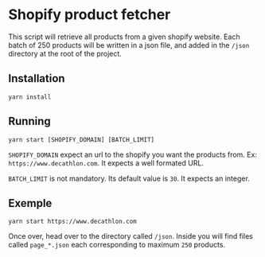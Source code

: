 # Shopify product fetcher

This script will retrieve all products from a given shopify website. Each batch of 250 products will be written in a json file, and added in the `/json` directory at the root of the project.


## Installation

```
yarn install
```

## Running

```
yarn start [SHOPIFY_DOMAIN] [BATCH_LIMIT]
```
`SHOPIFY_DOMAIN` expect an url to the shopify you want the products from.
Ex: `https://www.decathlon.com`.
It expects a well formated URL.

`BATCH_LIMIT` is not mandatory. Its default value is `30`. It expects an integer.

## Exemple

```
yarn start https://www.decathlon.com
```

Once over, head over to the directory called `/json`. Inside you will find files called `page_*.json` each corresponding to maximum `250` products.
